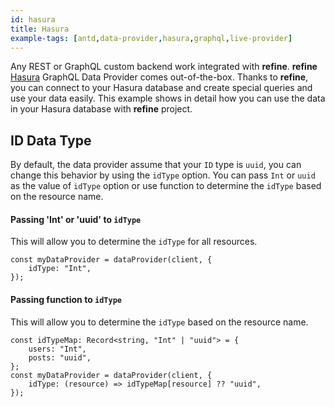```yaml
---
id: hasura
title: Hasura
example-tags: [antd,data-provider,hasura,graphql,live-provider]
---
```


Any REST or GraphQL custom backend work integrated with **refine**. **refine** [Hasura](https://hasura.io/) GraphQL Data Provider comes out-of-the-box. Thanks to **refine**, you can connect to your Hasura database and create special queries and use your data easily. This example shows in detail how you can use the data in your Hasura database with **refine** project.

## ID Data Type

 By default, the data provider assume that your `ID` type is `uuid`, you can change this behavior by using the `idType` option. You can pass `Int` or `uuid` as the value of `idType` option or use function to determine the `idType` based on the resource name.

 #### Passing 'Int' or 'uuid' to `idType`

 This will allow you to determine the `idType` for all resources.

 ```tsx
 const myDataProvider = dataProvider(client, {
     idType: "Int",
 });
 ```

 #### Passing function to `idType`

 This will allow you to determine the `idType` based on the resource name.

 ```tsx
 const idTypeMap: Record<string, "Int" | "uuid"> = {
     users: "Int",
     posts: "uuid",
 };
 const myDataProvider = dataProvider(client, {
     idType: (resource) => idTypeMap[resource] ?? "uuid",
 });
 ```
 
<CodeSandboxExample path="data-provider-hasura" />

